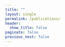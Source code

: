 ```yaml
---
title: ""
layout: single
permalink: /publications/
header:
  show_title: false
paginate: false
previous_next: false 
---
```



